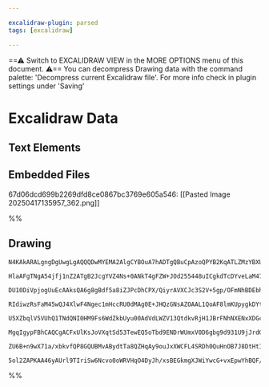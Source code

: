```yaml
---

excalidraw-plugin: parsed
tags: [excalidraw]

---
```

==⚠  Switch to EXCALIDRAW VIEW in the MORE OPTIONS menu of this document. ⚠== You can decompress Drawing data with the command palette: 'Decompress current Excalidraw file'. For more info check in plugin settings under 'Saving'


# Excalidraw Data

## Text Elements
## Embedded Files
67d06dcd699b2269dfd8ce0867bc3769e605a546: [[Pasted Image 20250417135957_362.png]]

%%
## Drawing
```compressed-json
N4KAkARALgngDgUwgLgAQQQDwMYEMA2AlgCYBOuA7hADTgQBuCpAzoQPYB2KqATLZMzYBXUtiRoIACyhQ4zZAHoFAc0JRJQgEYA6bGwC2CgF7N6hbEcK4OCtptbErHALRY8RMpWdx8Q1TdIEfARcZgRmBShcZQUebQBGAAYEmjoghH0EDihmbgBtcDBQMBKIEm4IfAoYAFEAdQAlOoBHAGYATQBBTAQ4UgB9emYoegAtVJLIWEQKwn1opH5SzG5n

HlaAFgTNgA54jfj1nZ2ATgB2JcgYVZ4Ns+0ANkT4gFZW+JOd255448uICgkdTcDYveLaM47DY8F48B4ws6QxIbf6SBCEZTSEFvR4PPE7M7PeJnX5nF7/azKYLcRL/YakNgAawQAGE2Pg2KQKlByBxmHBcIFshNSppcNhGcoGUIOMQ2RyuRIedZ+YKslARZAAGaEfD4ADKsGpEkEHk1EHpTIQdSBkm4fEKAh5VsNMGN6FN5X+0sxHHCuTQ8X+bAF2

DU10DiVpjogUuEcAAksQA6g8gBdf5a8iZJPcDhCPX/QiyrAVXCJc3S2V+5gp/OFmNhBDEbh4+EvF4nVo7f6MFjsLhoRG9pisTgAOU4Ym48QeJ2JrRee2jkzKzAAIukoM3uFqCGF/pphLKasFMtkU+n/kI4MRcNuW4GzhsNqd4h8njsV6UiBxGXmC3wf4OQlHc0D3fAD0bKIoCEFMIEQWVi2Uc0dWCXMJAeM5iESB5iGwYg5xOTQeDhE5iC1YgdjE

RIdiwzRsFaM45wQJ4XlwF4Ngec1mHccRU0dMAg0E+JHQzGNsAZOAAL1QoAF8lmKUpygkDYtTgZQ6noYgAHkKEkAANeIagAFReAyOBgHhxwrf5pn4iBAmwKIOCpRYYxWIcXm0VpWged8zh4E4TkSF4HkXf4I1QHZWm0ULSMSILYWeRIyX+QFiGBNA6J8rjAufd8l3xVF0UxDU0CeOL4laeK4Vop4zlaClXPdb8nQZZl5U5CoAGJ4gQfr+vNMUJTjG

U5XZbqlV5VUhQ1TNdQNI0HM9Fs6WdZkbUyu00AdVdLWZV13QtdkvRjH1JBrFNhNXENxXDGco3+MbE2TfJxNXLNcBzR9UHrICY2LYhSwkXB4krY9iCu7glNKezuFaR0FMbBAwNQX5OyY24uJHftOBnPzcbHDhJw4ac0FaHgdk7dZSKLDctzRiCoNXI9xtPDJ1UvD7ShvO8HxnZ9XxOOEsLCh5gOLf80H+4C2FA37mYQeTwA+iBcDgOBDXvfilOgNF

MgqIgypFBhCAQCgACFxUlKsJoVXqtSd53TewEQ5oTbd9ENDrWUmxV0D6gbg9d931U9jJrdGu2uoD6AZoFObQ9ID2vYAMUWo6VtOtbCggN2U/Dr2fatLast4JZ87D7II+9jaECzipVuT1OMgaYRfX9GdK4L1v9B00MHsjb8q8Lmv084KA0++3UovJPPe6LjI08n/VCCMfieBHxfx4yEysCgTpjcHdBgi1eaF+rqBa+10hD5Tth9JCX7Zcvsfr69mp

ZU6B+n9wX71a/xbkvfQP8GQUBMvABydtTa8QZHqAy9ouJxXWCFL4SRDh0QuHnOB7J8DtHtIiR4dwqakkXDFPakAjBsAMDDGM9ACBCH4uCTizFnzyR7lfWu7dxrQwkDAyuUoSBrw3vaEeQjiCGl6NweepQJEAFk2DAy/rgTQwRFb7gQII0gJBY50NXJbdkADSDKDFAACh+BcXgxJqDWKsckF4ABKc0DQEDKALIKCoJjzHrFpLwGqtjfG2Icc4jhb8

5ol2ZAPKAA46yAUrl9TIriSw6Ncvo0oWRVHqO4DyJh/xsBEGkmgXJWiYwcG+vxEpwYhBQF/JU0gTCwmlDsAAKwQM5Zg+pylwEUco8paimaaMruKGJjATI0PwOkqYUCm7pGcgOc0bthgGEgTMGW8SYwgWZBoyCpTPoMm9nMmJ+NwJDM2aEQ+8yxkTJkvgFWYBkbal1OEGGckQBySAA===
```
%%